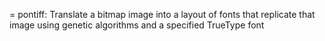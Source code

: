 = pontiff: Translate a bitmap image into a layout of fonts that replicate that image using genetic algorithms and a specified TrueType font

